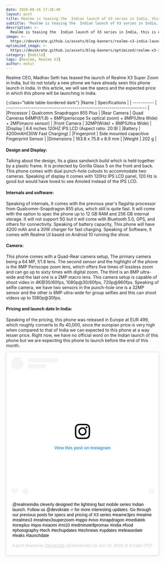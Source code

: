 ```yaml
---
date: 2020-06-16 17:26:40
layout: post
title: Realme is teasing the  Indian launch of X3 series in India, this is everything you need to kno
subtitle: "Realme is teasing the  Indian launch of X3 series in India, this is everything you need to know"
description: >-
  Realme is teasing the  Indian launch of X3 series in India, this is everything you need to know
image: >-
  https://devskrate.github.io/assets/blog-banners/realme-x3-india-launch.webp
optimized_image: >-
  https://devskrate.github.io/assets/blog-banners/optimized/realme-x3-india-launch.webp
category: [mobile]
tags: [Realme, Realme X3]
author: mohit
---
```


Realme CEO, Madhav Seth has teased the launch of Realme X3 Super Zoom in India, but its not totally a new phone we have already seen this phone launch in India. In this article, we will see the specs and the expected price in which this phone will be launching in India.

{:class="table table-bordered dark"}
|Name            | Specifications                                                            |
| -----------    | ------------------------------------------------------------------------  |
|Processor       | Qualcomm Snapdragon 855 Plus                                                  |
|Rear Camera     | Quad Cameras 64MP(f/1.8) +  8MP(periscope 5x optical zoom) + 8MP(Ultra Wide) +  2MP(macro sensor) |
|front Camera    | 32MP(Wide) + 8MP(Ultra Wide)                                              |                                                                      
|Display         | 6.6 inches 120HZ IPS LCD (Aspect ratio: 20:9)                             |
|Battery         | 4200mAH(30W Fast Charging)                                                |
|Fingerprint     | Side mounted capacitive Fingerprint Sensor                                |
|Dimensions      | 163.8 x 75.8 x 8.9 mm                                                     |
|Weight          | 202 g                                                                     |

#### Design and Display:
Talking about the design, Its a glass sandwich build which is held together by a plastic frame. It is protected by Gorilla Glass 5 on the front and back. This phone comes with dual punch-hole cutouts to accommodate two cameras. Speaking of display it comes with 120Hz IPS LCD panel, 120 Hz is good but would have loved to see Amoled instead of the IPS LCD.

#### Internals and software:
Speaking of internals, It comes with the previous year's flagship processor from Qualcomm-Snapdragon 855 plus, which still is quite fast. It will come with the option to spec the phone up to 12 GB RAM and 256 GB internal storage. It will not support 5G but it will come with Bluetooth 5.0, GPS, and others for connectivity. Speaking of battery capacity, This phone will have 4200 mAh and a 30W charger for fast charging. Speaking of Software, It comes with Realme UI based on Android 10 running the show.

#### Camera:
This phone comes with a Quad-Rear camera setup, The primary camera being a 64 MP, f/1.8 lens. The second sensor and the highlight of the phone is the  8MP Periscope zoom lens, which offers five times of lossless zoom and can go up to sixty times with digital zoom. The third is an 8MP ultra-wide and the last one is a 2MP macro lens. This camera setup is capable of shoot video in 4K@30/60fps, 1080p@30/60fps, 720p@960fps. Speaking of selfie camera, we have two sensors in the punch-hole one is a 32MP sensor and the other is 8MP ultra-wide for group selfies and this can shoot videos up to 1080p@30fps.

#### Pricing and launch date In India:
Speaking of the pricing, this phone was released in Europe at EUR 499, which roughly converts to Rs 40,000, since the europian price is very high when compared to that of India we can expected to this phone at a way lesser price. Right now, we have no official word on the Indian launch of this phone but we are expecting this phone to launch before the end of this month.


<blockquote class="instagram-media" data-instgrm-captioned data-instgrm-permalink="https://www.instagram.com/p/CBezKWrJMnd/?utm_source=ig_embed&amp;utm_campaign=loading" data-instgrm-version="12" style=" background:#FFF; border:0; border-radius:3px; box-shadow:0 0 1px 0 rgba(0,0,0,0.5),0 1px 10px 0 rgba(0,0,0,0.15); margin: 1px; max-width:540px; min-width:326px; padding:0; width:99.375%; width:-webkit-calc(100% - 2px); width:calc(100% - 2px);"><div style="padding:16px;"> <a href="https://www.instagram.com/p/CBezKWrJMnd/?utm_source=ig_embed&amp;utm_campaign=loading" style=" background:#FFFFFF; line-height:0; padding:0 0; text-align:center; text-decoration:none; width:100%;" target="_blank"> <div style=" display: flex; flex-direction: row; align-items: center;"> <div style="background-color: #F4F4F4; border-radius: 50%; flex-grow: 0; height: 40px; margin-right: 14px; width: 40px;"></div> <div style="display: flex; flex-direction: column; flex-grow: 1; justify-content: center;"> <div style=" background-color: #F4F4F4; border-radius: 4px; flex-grow: 0; height: 14px; margin-bottom: 6px; width: 100px;"></div> <div style=" background-color: #F4F4F4; border-radius: 4px; flex-grow: 0; height: 14px; width: 60px;"></div></div></div><div style="padding: 19% 0;"></div> <div style="display:block; height:50px; margin:0 auto 12px; width:50px;"><svg width="50px" height="50px" viewBox="0 0 60 60" version="1.1" xmlns="https://www.w3.org/2000/svg" xmlns:xlink="https://www.w3.org/1999/xlink"><g stroke="none" stroke-width="1" fill="none" fill-rule="evenodd"><g transform="translate(-511.000000, -20.000000)" fill="#000000"><g><path d="M556.869,30.41 C554.814,30.41 553.148,32.076 553.148,34.131 C553.148,36.186 554.814,37.852 556.869,37.852 C558.924,37.852 560.59,36.186 560.59,34.131 C560.59,32.076 558.924,30.41 556.869,30.41 M541,60.657 C535.114,60.657 530.342,55.887 530.342,50 C530.342,44.114 535.114,39.342 541,39.342 C546.887,39.342 551.658,44.114 551.658,50 C551.658,55.887 546.887,60.657 541,60.657 M541,33.886 C532.1,33.886 524.886,41.1 524.886,50 C524.886,58.899 532.1,66.113 541,66.113 C549.9,66.113 557.115,58.899 557.115,50 C557.115,41.1 549.9,33.886 541,33.886 M565.378,62.101 C565.244,65.022 564.756,66.606 564.346,67.663 C563.803,69.06 563.154,70.057 562.106,71.106 C561.058,72.155 560.06,72.803 558.662,73.347 C557.607,73.757 556.021,74.244 553.102,74.378 C549.944,74.521 548.997,74.552 541,74.552 C533.003,74.552 532.056,74.521 528.898,74.378 C525.979,74.244 524.393,73.757 523.338,73.347 C521.94,72.803 520.942,72.155 519.894,71.106 C518.846,70.057 518.197,69.06 517.654,67.663 C517.244,66.606 516.755,65.022 516.623,62.101 C516.479,58.943 516.448,57.996 516.448,50 C516.448,42.003 516.479,41.056 516.623,37.899 C516.755,34.978 517.244,33.391 517.654,32.338 C518.197,30.938 518.846,29.942 519.894,28.894 C520.942,27.846 521.94,27.196 523.338,26.654 C524.393,26.244 525.979,25.756 528.898,25.623 C532.057,25.479 533.004,25.448 541,25.448 C548.997,25.448 549.943,25.479 553.102,25.623 C556.021,25.756 557.607,26.244 558.662,26.654 C560.06,27.196 561.058,27.846 562.106,28.894 C563.154,29.942 563.803,30.938 564.346,32.338 C564.756,33.391 565.244,34.978 565.378,37.899 C565.522,41.056 565.552,42.003 565.552,50 C565.552,57.996 565.522,58.943 565.378,62.101 M570.82,37.631 C570.674,34.438 570.167,32.258 569.425,30.349 C568.659,28.377 567.633,26.702 565.965,25.035 C564.297,23.368 562.623,22.342 560.652,21.575 C558.743,20.834 556.562,20.326 553.369,20.18 C550.169,20.033 549.148,20 541,20 C532.853,20 531.831,20.033 528.631,20.18 C525.438,20.326 523.257,20.834 521.349,21.575 C519.376,22.342 517.703,23.368 516.035,25.035 C514.368,26.702 513.342,28.377 512.574,30.349 C511.834,32.258 511.326,34.438 511.181,37.631 C511.035,40.831 511,41.851 511,50 C511,58.147 511.035,59.17 511.181,62.369 C511.326,65.562 511.834,67.743 512.574,69.651 C513.342,71.625 514.368,73.296 516.035,74.965 C517.703,76.634 519.376,77.658 521.349,78.425 C523.257,79.167 525.438,79.673 528.631,79.82 C531.831,79.965 532.853,80.001 541,80.001 C549.148,80.001 550.169,79.965 553.369,79.82 C556.562,79.673 558.743,79.167 560.652,78.425 C562.623,77.658 564.297,76.634 565.965,74.965 C567.633,73.296 568.659,71.625 569.425,69.651 C570.167,67.743 570.674,65.562 570.82,62.369 C570.966,59.17 571,58.147 571,50 C571,41.851 570.966,40.831 570.82,37.631"></path></g></g></g></svg></div><div style="padding-top: 8px;"> <div style=" color:#3897f0; font-family:Arial,sans-serif; font-size:14px; font-style:normal; font-weight:550; line-height:18px;"> View this post on Instagram</div></div><div style="padding: 12.5% 0;"></div> <div style="display: flex; flex-direction: row; margin-bottom: 14px; align-items: center;"><div> <div style="background-color: #F4F4F4; border-radius: 50%; height: 12.5px; width: 12.5px; transform: translateX(0px) translateY(7px);"></div> <div style="background-color: #F4F4F4; height: 12.5px; transform: rotate(-45deg) translateX(3px) translateY(1px); width: 12.5px; flex-grow: 0; margin-right: 14px; margin-left: 2px;"></div> <div style="background-color: #F4F4F4; border-radius: 50%; height: 12.5px; width: 12.5px; transform: translateX(9px) translateY(-18px);"></div></div><div style="margin-left: 8px;"> <div style=" background-color: #F4F4F4; border-radius: 50%; flex-grow: 0; height: 20px; width: 20px;"></div> <div style=" width: 0; height: 0; border-top: 2px solid transparent; border-left: 6px solid #f4f4f4; border-bottom: 2px solid transparent; transform: translateX(16px) translateY(-4px) rotate(30deg)"></div></div><div style="margin-left: auto;"> <div style=" width: 0px; border-top: 8px solid #F4F4F4; border-right: 8px solid transparent; transform: translateY(16px);"></div> <div style=" background-color: #F4F4F4; flex-grow: 0; height: 12px; width: 16px; transform: translateY(-4px);"></div> <div style=" width: 0; height: 0; border-top: 8px solid #F4F4F4; border-left: 8px solid transparent; transform: translateY(-4px) translateX(8px);"></div></div></div></a> <p style=" margin:8px 0 0 0; padding:0 4px;"> <a href="https://www.instagram.com/p/CBezKWrJMnd/?utm_source=ig_embed&amp;utm_campaign=loading" style=" color:#000; font-family:Arial,sans-serif; font-size:14px; font-style:normal; font-weight:normal; line-height:17px; text-decoration:none; word-wrap:break-word;" target="_blank">@realmeindia cleverly designed the lightning fast mobile series Indian launch. Follow us @devskrate 🔥 for more interesting updates. Go through our previous posts for specs and pricing of X3 series #reame3pro #realme #realmex3 #realmex3superzoom #oppo #vivo #snapdragon #mediatek #oneplus #iqoo #xiaomi #mi10 #redminote9promax #india #food #photography #tech #techupdates #technews #updates #releasedate #leaks #launchdate</a></p> <p style=" color:#c9c8cd; font-family:Arial,sans-serif; font-size:14px; line-height:17px; margin-bottom:0; margin-top:8px; overflow:hidden; padding:8px 0 7px; text-align:center; text-overflow:ellipsis; white-space:nowrap;">A post shared by <a href="https://www.instagram.com/devskrate/?utm_source=ig_embed&amp;utm_campaign=loading" style=" color:#c9c8cd; font-family:Arial,sans-serif; font-size:14px; font-style:normal; font-weight:normal; line-height:17px;" target="_blank"> DevsKrate</a> (@devskrate) on <time style=" font-family:Arial,sans-serif; font-size:14px; line-height:17px;" datetime="2020-06-16T03:41:08+00:00">Jun 15, 2020 at 8:41pm PDT</time></p></div></blockquote> <script async src="//www.instagram.com/embed.js"></script>


